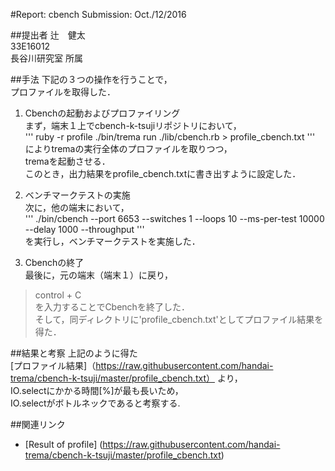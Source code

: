 #Report: cbench
Submission: Oct./12/2016  

##提出者
辻　健太  
33E16012  
長谷川研究室 所属  

##手法
下記の３つの操作を行うことで，  
プロファイルを取得した．  

1. Cbenchの起動およびプロファイリング  
まず，端末１上でcbench-k-tsujiリポジトリにおいて，  
'''
ruby -r profile ./bin/trema run ./lib/cbench.rb > profile_cbench.txt
'''  
によりtremaの実行全体のプロファイルを取りつつ，  
tremaを起動させる．  
このとき，出力結果をprofile_cbench.txtに書き出すように設定した．  

2. ベンチマークテストの実施  
次に，他の端末において，  
'''
./bin/cbench --port 6653 --switches 1 --loops 10 --ms-per-test 10000 --delay 1000 --throughput
'''  
を実行し，ベンチマークテストを実施した．  

3. Cbenchの終了  
最後に，元の端末（端末１）に戻り，  
>control + C  
を入力することでCbenchを終了した．  
そして，同ディレクトリに'profile_cbench.txt'としてプロファイル結果を得た．  
  

##結果と考察
上記のように得た  
[プロファイル結果]（https://raw.githubusercontent.com/handai-trema/cbench-k-tsuji/master/profile_cbench.txt）
より，  
IO.selectにかかる時間[%]が最も長いため，  
IO.selectがボトルネックであると考察する.  


##関連リンク
* [Result of profile] (https://raw.githubusercontent.com/handai-trema/cbench-k-tsuji/master/profile_cbench.txt)
